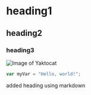 # heading1
## heading2
### heading3
![Image of Yaktocat](https://octodex.github.com/images/yaktocat.png)
``` javascript
var myVar = "Hello, world!";
```








added heading using markdown
